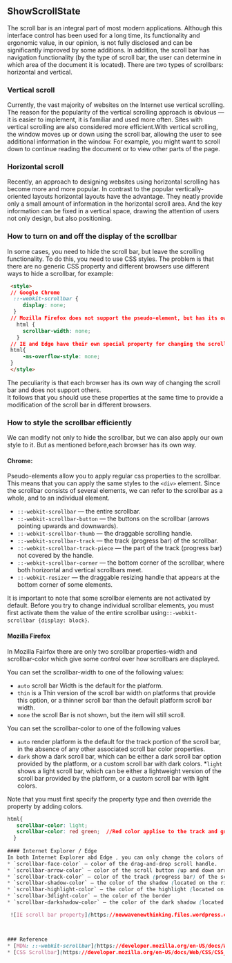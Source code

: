 ## ShowScrollState

The scroll bar is an integral part of most modern applications. Although this interface control has been used for a long time, its
functionality and ergonomic value, in our opinion, is not fully disclosed and can be significantly improved by some additions.
In addition, the scroll bar has navigation functionality (by the type of scroll bar, the user can determine in which area of the
document it is located).
There are two types of scrollbars: horizontal and vertical.

### Vertical scroll
Currently, the vast majority of websites on the Internet use vertical scrolling. The reason for the popularity of the vertical 
scrolling approach is obvious — it is easier to implement, it is familiar and used more often. Sites with vertical scrolling are
also considered more efficient.With vertical scrolling, the window moves up or down using
the scroll bar, allowing the user to see additional information in the window. For example, you might want to scroll down to continue 
reading the document or to view other parts of the page.

### Horizontal scroll

Recently, an approach to designing websites using horizontal scrolling has become more and more popular.
In contrast to the popular vertically-oriented layouts horizontal layouts have the advantage. They neatly provide only a small amount 
of information in the horizontal scroll area. And the key information can be fixed in a vertical space, drawing the attention of users 
not only design, but also positioning.

### How to turn on and off the display of the scrollbar
In some cases, you need to hide the scroll bar, but leave the scrolling functionality. To do this, you need to use CSS styles.
The problem is that there are no generic CSS property and different browsers use different ways to hide a scrollbar, for example:

```html
 <style>
 // Google Chrome
  ::-webkit-scrollbar {
     display: none;
  }
 // Mozilla Firefox does not support the pseudo-element, but has its own property that allows you to change the size of the scroll bar
   html {
     scrollbar-width: none;
   }
 // IE and Edge have their own special property for changing the scroll bar
 html{
     -ms-overflow-style: none;
 }
 </style>
```
The peculiarity is that each browser has its own way of changing the scroll bar and does not support others.   
It follows that you should use these properties at the same time to provide a modification of the scroll bar in different browsers.

### How to style the scrollbar efficiently

We can modify not only to hide the scrollbar, but we can also apply our own style to it. But as mentioned before,each browser has
its own way.

#### Chrome:
Pseudo-elements allow you to apply regular css properties to the scrollbar. This means that you can apply the same styles
to the `<div>` element.
Since the scrollbar consists of several elements, we can refer to the scrollbar as a whole, and to an individual element.

* `::-webkit-scrollbar` — the entire scrollbar.
* `::-webkit-scrollbar-button` — the buttons on the scrollbar (arrows pointing upwards and downwards).
* `::-webkit-scrollbar-thumb` — the draggable scrolling handle.
* `::-webkit-scrollbar-track` — the track (progress bar) of the scrollbar.
* `::-webkit-scrollbar-track-piece` — the part of the track (progress bar) not covered by the handle.
* `::-webkit-scrollbar-corner` — the bottom corner of the scrollbar, where both horizontal and vertical scrollbars meet.
* `::-webkit-resizer` — the draggable resizing handle that appears at the bottom corner of some elements.

It is important to note that some scrollbar elements are not activated by default. Before you try to change individual scrollbar
elements, you must first activate them the value of the entire scrollbar using`::-webkit-scrollbar {display: block}`.

#### Mozilla Firefox
In Mozilla Fairfox there are only two scrollbar properties-width and scrollbar-color which give some control over how scrollbars
are displayed.

You can set the scrollbar-width to one of the following values:
* `auto` scroll bar Width is the default for the platform.
* `thin` is a Thin version of the scroll bar width on platforms that provide this option, or a thinner scroll bar than the default platform scroll bar width.
* `none` the scroll Bar is not shown, but the item will still scroll.

You can set the scrollbar-color to one of the following values  
* `auto` render platform is the default for the track portion of the scroll bar, in the absence of any other associated scroll bar color properties.
* `dark` show a dark scroll bar, which can be either a dark scroll bar option provided by the platform, or a custom scroll bar with dark colors.
*`light` shows a light scroll bar, which can be either a lightweight version of the scroll bar provided by the platform, or a custom scroll bar with light colors.

Note that you must first specify the property type and then override the property by adding colors.

```css
html{
   scrollbar-color: light;
   scrollbar-color: red green;  //Red color applise to the track and green for the draggable handle
  }
  
#### Internet Explorer / Edge
In both Internet Explorer abd Edge , you can only change the colors of individual scrollbar elements
* `scrollbar-face-color` — color of the drag-and-drop scroll handle.
* `scrollbar-arrow-color` — color of the scroll button (up and down arrows).
* `scrollbar-track-color` — color of the track (progress bar) of the scrollbar.
* `scrollbar-shadow-color` — the color of the shadow (located on the right side)
* `scrollbar-highlight-color` — the color of the highlight (located on the drag-n-drop handle)
* `scrollbar-3dlight-color` — the color of the border
* `scrollbar-darkshadow-сolor` — the color of the dark shadow (located on the right side)

 ![IE scroll bar property](https://newwavenewthinking.files.wordpress.com/2014/01/custom-scroll-bar-for-ie.png)



### Reference
* [MDN: ::-webkit-scrollbar](https://developer.mozilla.org/en-US/docs/Web/CSS/::-webkit-scrollbar)
* [CSS Scrollbar](https://developer.mozilla.org/en-US/docs/Web/CSS/CSS_Scrollbars)







